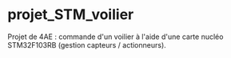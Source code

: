 # projet_STM_voilier
Projet de 4AE : commande d'un voilier à l'aide d'une carte nucléo STM32F103RB (gestion capteurs / actionneurs).
